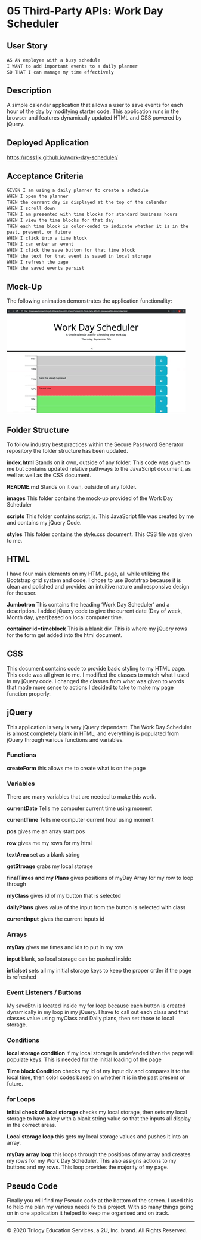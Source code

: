 # 05 Third-Party APIs: Work Day Scheduler

## User Story

```
AS AN employee with a busy schedule
I WANT to add important events to a daily planner
SO THAT I can manage my time effectively
```

## Description

A simple calendar application that allows a user to save events for each hour of the day by modifying starter code. This application runs in the browser and features dynamically updated HTML and CSS powered by jQuery.

## Deployed Application

https://ross1jk.github.io/work-day-scheduler/

## Acceptance Criteria

```
GIVEN I am using a daily planner to create a schedule
WHEN I open the planner
THEN the current day is displayed at the top of the calendar
WHEN I scroll down
THEN I am presented with time blocks for standard business hours
WHEN I view the time blocks for that day
THEN each time block is color-coded to indicate whether it is in the past, present, or future
WHEN I click into a time block
THEN I can enter an event
WHEN I click the save button for that time block
THEN the text for that event is saved in local storage
WHEN I refresh the page
THEN the saved events persist
```

## Mock-Up

The following animation demonstrates the application functionality:

![day planner demo](./images/05-third-party-apis-homework-demo.gif)


## Folder Structure

To follow industry best practices within the Secure Password Generator repository the folder structure has been updated.

**index.html** Stands on it own, outside of any folder. This code was given to me but contains updated relative pathways to the JavaScript document, as well as well as the CSS document. 

**README.md** Stands on it own, outside of any folder.

**images** This folder contains the mock-up provided of the Work Day Scheduler

**scripts** This folder contains script.js. This JavaScript file was created by me and contains my jQuery Code. 

**styles** This folder contains the style.css document. This CSS file was given to me. 

## HTML 

I have four main elements on my HTML page, all while utilizing the Bootstrap grid system and code. I chose to use Bootstrap because it is clean and polished and provides an intuitive nature and responsive design for the user. 

**Jumbotron** This contains the heading ‘Work Day Scheduler’ and a description. I added jQuery code to give the current date (Day of week, Month day, year)based on local computer time.  

**container id=timeblock** This is a blank div. This is where my jQuery rows for the form get added into the html document. 


## CSS 

This document contains code to provide basic styling to my HTML page. This code was all given to me. I modified the classes to match what I used in my jQuery code. I changed the classes from what was given to words that made more sense to actions I decided to take to make my page function properly.  


## jQuery

This application is very is very jQuery dependant. The Work Day Scheduler is almost completely blank in HTML, and everything is populated from jQuery through various functions and variables. 

### Functions

**createForm** this allows me to create what is on the page

### Variables 
There are many variables that are needed to make this work.

**currentDate** Tells me computer current time using moment

**currentTime** Tells me computer current hour using moment

**pos** gives me an array start pos

**row** gives me my rows for my html

**textArea** set as a blank string 

**getStroage** grabs my local storage 

**finalTimes and my Plans** gives positions of myDay Array for my row to loop through 

**myClass** gives id of my button that is selected

**dailyPlans** gives value of the input from the button is selected with class 

**currentInput** gives the current inputs id

### Arrays 

**myDay** gives me times and ids to put in my row

**input** blank, so local storage can be pushed inside

**intialset** sets all my initial storage keys to keep the proper order if the page is refreshed

### Event Listeners / Buttons 
My saveBtn is located inside my for loop because each button is created dynamically in my loop in my jQuery. I have to call out each class and that classes value using myClass and Daily plans, then set those to local storage.

### Conditions

**local storage condition** if my local storage is undefended then the page will populate keys. This is needed for the initial loading of the page 

**Time block Condition** checks my id of my input div and compares it to the local time, then color codes based on whether it is in the past present or future. 

### for Loops

**initial check of local storage** checks my local storage, then sets my local storage to have a key with a blank string value so that the inputs all display in the correct areas. 

**Local storage loop**  this gets my local storage values and pushes it into an array.

**myDay array loop** this loops through the positions of my array and creates my rows for my Work Day Scheduler. This also assigns actions to my buttons and my rows. This loop provides the majority of my page. 

## Pseudo Code

Finally you will find my Pseudo code at the bottom of the screen.  I used this to help me plan my various needs fo this project. With so many things going on in one application it helped to keep me organised and on track. 


- - -
© 2020 Trilogy Education Services, a 2U, Inc. brand. All Rights Reserved.

